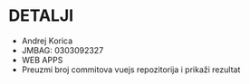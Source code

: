 # DETALJI
- Andrej Korica
- JMBAG: 0303092327
- WEB APPS
- Preuzmi broj commitova vuejs repozitorija i prikaži rezultat
